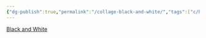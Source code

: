 ```yaml
---
{"dg-publish":true,"permalink":"/collage-black-and-white/","tags":["c/hand","c/man","c/woman","c/upsidedown","c/metal-finish","c/blue","c/white","c/black"],"created":"2024-01-05T11:36:29.607-05:00","updated":"2024-01-05T11:37:13.258-05:00"}
---
```



[Black and White](https://www.instagram.com/p/Celn6rPuGDd/)
